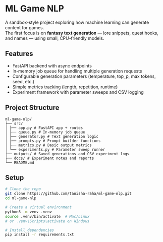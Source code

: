 # ML Game NLP

A sandbox-style project exploring how machine learning can generate content for games.  
The first focus is on **fantasy text generation** — lore snippets, quest hooks, and names — using small, CPU-friendly models.

## Features
- FastAPI backend with async endpoints
- In-memory job queue for handling multiple generation requests
- Configurable generation parameters (temperature, top_p, max tokens, seed, etc.)
- Simple metrics tracking (length, repetition, runtime)
- Experiment framework with parameter sweeps and CSV logging

## Project Structure
```
ml-game-nlp/
├── src/
│ ├── app.py # FastAPI app + routes
│ ├── queue.py # In-memory job queue
│ ├── generator.py # Text generation logic
│ ├── prompts.py # Prompt builder functions
│ ├── metrics.py # Basic output metrics
│ └── experiments.py # Parameter sweep runner
├── outputs/ # Saved generations and CSV experiment logs
├── docs/ # Experiment notes and reports
└── README.md
```


## Setup
```bash
# Clone the repo
git clone https://github.com/tanisha-raha/ml-game-nlp.git
cd ml-game-nlp

# Create a virtual environment
python3 -m venv .venv
source .venv/bin/activate  # Mac/Linux
# or .venv\Scripts\activate on Windows

# Install dependencies
pip install -r requirements.txt

